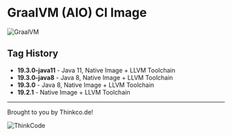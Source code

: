 # GraalVM (AIO) CI Image

![GraalVM](https://miro.medium.com/max/1560/1*LPCG2xlLiUdqcYJulzxvmw.png)

## Tag History

* **19.3.0-java11** - Java 11, Native Image + LLVM Toolchain
* **19.3.0-java8** - Java 8, Native Image + LLVM Toolchain
* **19.3.0** - Java 8, Native Image + LLVM Toolchain
* **19.2.1** - Native Image + LLVM Toolchain

---
Brought to you by Thinkco.de!

![ThinkCode](https://avatars2.githubusercontent.com/u/31565447?s=200) 
